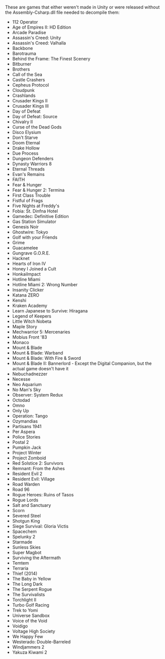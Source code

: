These are games that either weren't made in Unity or were released without the Assembly-Csharp.dll file needed to decompile them:
- 112 Operator
- Age of Empires II: HD Edition
- Arcade Paradise
- Assassin's Creed: Unity
- Assassin's Creed: Valhalla
- Backbone
- Barotrauma
- Behind the Frame: The Finest Scenery
- Bitburner
- Brothers
- Call of the Sea
- Castle Crashers
- Cepheus Protocol
- Cloudpunk
- Crashlands
- Crusader Kings II
- Crusader Kings III
- Day of Defeat
- Day of Defeat: Source
- Chivalry II
- Curse of the Dead Gods
- Disco Elysium
- Don't Starve
- Doom Eternal
- Drake Hollow
- Due Process
- Dungeon Defenders
- Dynasty Warriors 8
- Eternal Threads
- Evan's Remains
- FAITH
- Fear & Hunger
- Fear & Hunger 2: Termina
- First Class Trouble
- Fistful of Frags
- Five Nights at Freddy's
- Fobia: St. Dinfna Hotel
- Gamedec: Definitive Edition
- Gas Station Simulator
- Genesis Noir
- Ghostwire: Tokyo
- Golf with your Friends
- Grime
- Guacamelee
- Gungrave G.O.R.E.
- Hacknet
- Hearts of Iron IV
- Honey I Joined a Cult
- HonkaiImpact
- Hotline Miami
- Hotline Miami 2: Wrong Number
- Insanity Clicker
- Katana ZERO
- Kenshi
- Kraken Academy
- Learn Japanese to Survive: Hiragana
- Legend of Keepers
- Little Witch Nobeta
- Maple Story
- Mechwarrior 5: Mercenaries
- Mobius Front '83
- Monaco
- Mount & Blade
- Mount & Blade: Warband
- Mount & Blade: With Fire & Sword
- Mount & Blade II: Bannerlord - Except the Digital Companion, but the actual game doesn't have it
- Nebuchadnezzer
- Necesse
- Neo Aquarium
- No Man's Sky
- Observer: System Redux
- Octodad
- Omno
- Only Up
- Operation: Tango
- Ozymandias
- Partisans 1941
- Per Aspera
- Police Stories
- Postal 2
- Pumpkin Jack
- Project Winter
- Project Zomboid
- Red Solstice 2: Survivors
- Remnant: From the Ashes
- Resident Evil 2
- Resident Evil: Village
- Road Warden
- Road 96
- Rogue Heroes: Ruins of Tasos
- Rogue Lords
- Salt and Sanctuary
- Scorn
- Severed Steel
- Shotgun King
- Siege Survival: Gloria Victis
- Spacechem
- Spelunky 2
- Starmade
- Sunless Skies
- Super Magbot
- Surviving the Aftermath
- Temtem
- Terraria
- Thief (2014)
- The Baby in Yellow
- The Long Dark
- The Serpent Rogue
- The Survivalists
- Torchlight II
- Turbo Golf Racing
- Trek to Yomi
- Universe Sandbox
- Voice of the Void
- Voidigo
- Voltage High Society
- We Happy Few
- Westerado: Double-Barreled
- Windjammers 2
- Yakuza Kiwami 2
